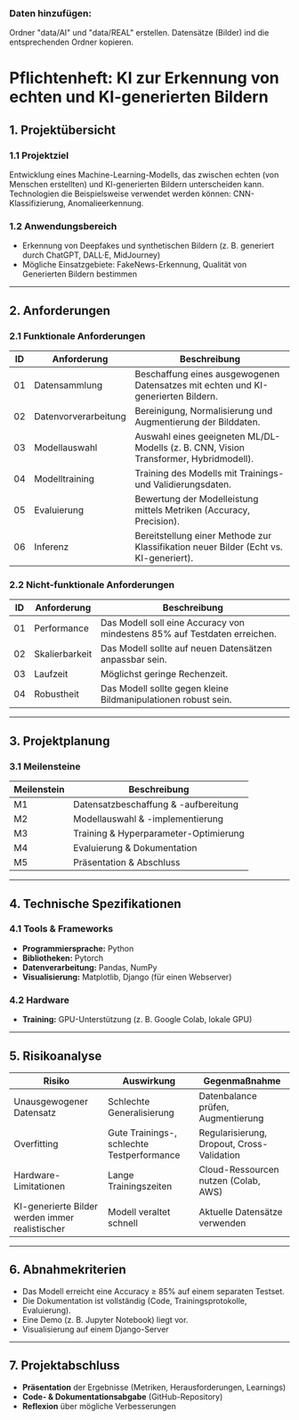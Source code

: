 ### Daten hinzufügen:

Ordner "data/AI" und "data/REAL" erstellen. Datensätze (Bilder) ind die entsprechenden Ordner kopieren.

# **Pflichtenheft: KI zur Erkennung von echten und KI-generierten Bildern**

## **1. Projektübersicht**
### **1.1 Projektziel**
Entwicklung eines Machine-Learning-Modells, das zwischen echten (von Menschen erstellten) und KI-generierten Bildern unterscheiden kann. Technologien die Beispielsweise verwendet werden können: CNN-Klassifizierung, Anomalieerkennung.

### **1.2 Anwendungsbereich**
- Erkennung von Deepfakes und synthetischen Bildern (z. B. generiert durch ChatGPT, DALL·E, MidJourney)
- Mögliche Einsatzgebiete: FakeNews-Erkennung, Qualität von Generierten Bildern bestimmen

---

## **2. Anforderungen**
### **2.1 Funktionale Anforderungen**
| **ID** | **Anforderung** | **Beschreibung** |
|--------|-----------------|------------------|
| 01  | Datensammlung   | Beschaffung eines ausgewogenen Datensatzes mit echten und KI-generierten Bildern. |
| 02  | Datenvorverarbeitung | Bereinigung, Normalisierung und Augmentierung der Bilddaten. |
| 03  | Modellauswahl    | Auswahl eines geeigneten ML/DL-Modells (z. B. CNN, Vision Transformer, Hybridmodell). |
| 04  | Modelltraining   | Training des Modells mit Trainings- und Validierungsdaten. |
| 05  | Evaluierung      | Bewertung der Modelleistung mittels Metriken (Accuracy, Precision). |
| 06  | Inferenz        | Bereitstellung einer Methode zur Klassifikation neuer Bilder (Echt vs. KI-generiert). |

### **2.2 Nicht-funktionale Anforderungen**
| **ID** | **Anforderung** | **Beschreibung** |
|--------|-----------------|------------------|
| 01  | Performance     | Das Modell soll eine Accuracy von mindestens 85% auf Testdaten erreichen. |
| 02  | Skalierbarkeit  | Das Modell sollte auf neuen Datensätzen anpassbar sein. |
| 03  | Laufzeit       | Möglichst geringe Rechenzeit. |
| 04  | Robustheit     | Das Modell sollte gegen kleine Bildmanipulationen robust sein. |

---

## **3. Projektplanung**
### **3.1 Meilensteine**
| **Meilenstein** | **Beschreibung** |
|-----------------|------------------|
| M1 | Datensatzbeschaffung & -aufbereitung |
| M2 | Modellauswahl & -implementierung |
| M3 | Training & Hyperparameter-Optimierung |
| M4 | Evaluierung & Dokumentation |
| M5 | Präsentation & Abschluss |

---

## **4. Technische Spezifikationen**
### **4.1 Tools & Frameworks**
- **Programmiersprache:** Python
- **Bibliotheken:** Pytorch
- **Datenverarbeitung:** Pandas, NumPy
- **Visualisierung:** Matplotlib, Django (für einen Webserver)

### **4.2 Hardware**
- **Training:** GPU-Unterstützung (z. B. Google Colab, lokale GPU)

---

## **5. Risikoanalyse**
| **Risiko** | **Auswirkung** | **Gegenmaßnahme** |
|------------|---------------|-------------------|
| Unausgewogener Datensatz | Schlechte Generalisierung | Datenbalance prüfen, Augmentierung |
| Overfitting | Gute Trainings-, schlechte Testperformance | Regularisierung, Dropout, Cross-Validation |
| Hardware-Limitationen | Lange Trainingszeiten | Cloud-Ressourcen nutzen (Colab, AWS) |
| KI-generierte Bilder werden immer realistischer | Modell veraltet schnell | Aktuelle Datensätze verwenden |

---

## **6. Abnahmekriterien**
- Das Modell erreicht eine Accuracy ≥ 85% auf einem separaten Testset.
- Die Dokumentation ist vollständig (Code, Trainingsprotokolle, Evaluierung).
- Eine Demo (z. B. Jupyter Notebook) liegt vor.
- Visualisierung auf einem Django-Server

---

## **7. Projektabschluss**
- **Präsentation** der Ergebnisse (Metriken, Herausforderungen, Learnings)
- **Code- & Dokumentationsabgabe** (GitHub-Repository)
- **Reflexion** über mögliche Verbesserungen

